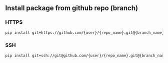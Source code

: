 ## Install package from github repo (branch)

### HTTPS
```bash
pip install git+https://github.com/{user}/{repo_name}.git@{branch_name}
```

### SSH
```bash
pip install git+ssh://git@github.com/{user}/{repo_name}.git@{branch_name}
```
